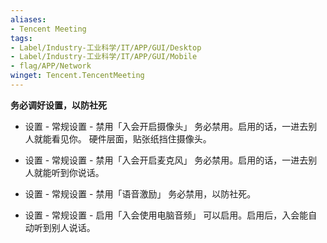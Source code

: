 ```yaml
---
aliases:
- Tencent Meeting
tags:
- Label/Industry-工业科学/IT/APP/GUI/Desktop
- Label/Industry-工业科学/IT/APP/GUI/Mobile
- flag/APP/Network
winget: Tencent.TencentMeeting
---
```


**务必调好设置，以防社死**

* 设置 - 常规设置 - 禁用「入会开启摄像头」
务必禁用。启用的话，一进去别人就能看见你。
硬件层面，贴张纸挡住摄像头。


* 设置 - 常规设置 - 禁用「入会开启麦克风」
务必禁用。启用的话，一进去别人就能听到你说话。


* 设置 - 常规设置 - 禁用「语音激励」
务必禁用，以防社死。


* 设置 - 常规设置 - 启用「入会使用电脑音频」
可以启用。启用后，入会能自动听到别人说话。